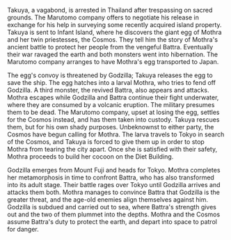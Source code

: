 <!-- Godzilla VS Mothra (1992) -->

Takuya, a vagabond, is arrested in Thailand after trespassing on sacred grounds. The Marutomo company offers to negotiate his release in exchange for his help in surveying some recently acquired island property. Takuya is sent to Infant Island, where he discovers the giant egg of Mothra and her twin priestesses, the Cosmos. They tell him the story of Mothra's ancient battle to protect her people from the vengeful Battra. Eventually their war ravaged the earth and both monsters went into hibernation. The Marutomo company arranges to have Mothra's egg transported to Japan.

The egg's convoy is threatened by Godzilla; Takuya releases the egg to save the ship. The egg hatches into a larval Mothra, who tries to fend off Godzilla. A third monster, the revived Battra, also appears and attacks. Mothra escapes while Godzilla and Battra continue their fight underwater, where they are consumed by a volcanic eruption. The military presumes them to be dead. The Marutomo company, upset at losing the egg, settles for the Cosmos instead, and has them taken into custody. Takuya rescues them, but for his own shady purposes. Unbeknownst to either party, the Cosmos have begun calling for Mothra. The larva travels to Tokyo in search of the Cosmos, and Takuya is forced to give them up in order to stop Mothra from tearing the city apart. Once she is satisfied with their safety, Mothra proceeds to build her cocoon on the Diet Building.

Godzilla emerges from Mount Fuji and heads for Tokyo. Mothra completes her metamorphosis in time to confront Battra, who has also transformed into its adult stage. Their battle rages over Tokyo until Godzilla arrives and attacks them both. Mothra manages to convince Battra that Godzilla is the greater threat, and the age-old enemies align themselves against him. Godzilla is subdued and carried out to sea, where Battra's strength gives out and the two of them plummet into the depths. Mothra and the Cosmos assume Battra's duty to protect the earth, and depart into space to patrol for danger.